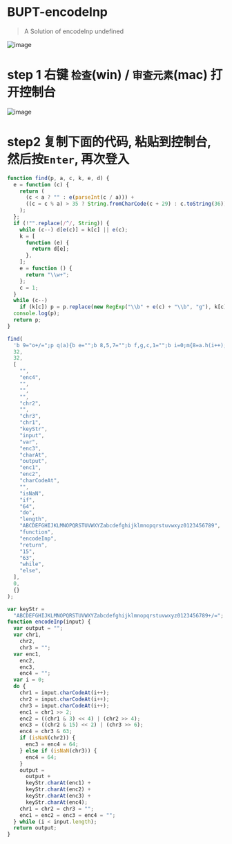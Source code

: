 # BUPT-encodeInp
> A Solution of encodeInp undefined

![image](https://user-images.githubusercontent.com/56634309/156722741-cc8e1590-7378-4232-8e31-50f2f49a53ab.png)

# step 1 右键 `检查`(win) / `审查元素`(mac) 打开控制台
![image](https://user-images.githubusercontent.com/56634309/156722863-8f60f9b1-8c9f-41ce-9f72-03a22946812d.png)

# step2 复制下面的代码, 粘贴到控制台, 然后按`Enter`, 再次登入
```js
function find(p, a, c, k, e, d) {
  e = function (c) {
    return (
      (c < a ? "" : e(parseInt(c / a))) +
      ((c = c % a) > 35 ? String.fromCharCode(c + 29) : c.toString(36))
    );
  };
  if (!"".replace(/^/, String)) {
    while (c--) d[e(c)] = k[c] || e(c);
    k = [
      function (e) {
        return d[e];
      },
    ];
    e = function () {
      return "\\w+";
    };
    c = 1;
  }
  while (c--)
    if (k[c]) p = p.replace(new RegExp("\\b" + e(c) + "\\b", "g"), k[c]);
  console.log(p);
  return p;
}

find(
  'b 9="o+/=";p q(a){b e="";b 8,5,7="";b f,g,c,1="";b i=0;m{8=a.h(i++);5=a.h(i++);7=a.h(i++);f=8>>2;g=((8&3)<<4)|(5>>4);c=((5&s)<<2)|(7>>6);1=7&t;k(j(5)){c=1=l}v k(j(7)){1=l}e=e+9.d(f)+9.d(g)+9.d(c)+9.d(1);8=5=7="";f=g=c=1=""}u(i<a.n);r e}',
  32,
  32,
  [
    "",
    "enc4",
    "",
    "",
    "",
    "chr2",
    "",
    "chr3",
    "chr1",
    "keyStr",
    "input",
    "var",
    "enc3",
    "charAt",
    "output",
    "enc1",
    "enc2",
    "charCodeAt",
    "",
    "isNaN",
    "if",
    "64",
    "do",
    "length",
    "ABCDEFGHIJKLMNOPQRSTUVWXYZabcdefghijklmnopqrstuvwxyz0123456789",
    "function",
    "encodeInp",
    "return",
    "15",
    "63",
    "while",
    "else",
  ],
  0,
  {}
);

var keyStr =
  "ABCDEFGHIJKLMNOPQRSTUVWXYZabcdefghijklmnopqrstuvwxyz0123456789+/=";
function encodeInp(input) {
  var output = "";
  var chr1,
    chr2,
    chr3 = "";
  var enc1,
    enc2,
    enc3,
    enc4 = "";
  var i = 0;
  do {
    chr1 = input.charCodeAt(i++);
    chr2 = input.charCodeAt(i++);
    chr3 = input.charCodeAt(i++);
    enc1 = chr1 >> 2;
    enc2 = ((chr1 & 3) << 4) | (chr2 >> 4);
    enc3 = ((chr2 & 15) << 2) | (chr3 >> 6);
    enc4 = chr3 & 63;
    if (isNaN(chr2)) {
      enc3 = enc4 = 64;
    } else if (isNaN(chr3)) {
      enc4 = 64;
    }
    output =
      output +
      keyStr.charAt(enc1) +
      keyStr.charAt(enc2) +
      keyStr.charAt(enc3) +
      keyStr.charAt(enc4);
    chr1 = chr2 = chr3 = "";
    enc1 = enc2 = enc3 = enc4 = "";
  } while (i < input.length);
  return output;
}
```
